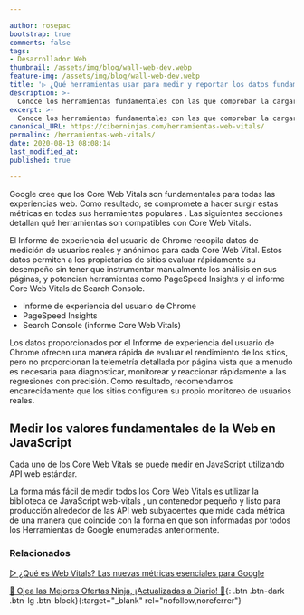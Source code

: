 ```yaml
---

author: rosepac
bootstrap: true
comments: false
tags:
- Desarrollador Web
thumbnail: /assets/img/blog/wall-web-dev.webp
feature-img: /assets/img/blog/wall-web-dev.webp
title: '▷ ¿Qué herramientas usar para medir y reportar los datos fundamentales de la Web?'
description: >-
  Conoce los herramientas fundamentales con las que comprobar la cargar rápida y el funcionamiento correcto de tu página web.
excerpt: >-
  Conoce los herramientas fundamentales con las que comprobar la cargar rápida y el funcionamiento correcto de tu página web.
canonical_URL: https://ciberninjas.com/herramientas-web-vitals/
permalink: /herramientas-web-vitals/
date: 2020-08-13 08:08:14
last_modified_at: 
published: true

---
```


Google cree que los Core Web Vitals son fundamentales para todas las experiencias web. Como resultado, se compromete a hacer surgir estas métricas en todas sus herramientas populares . Las siguientes secciones detallan qué herramientas son compatibles con Core Web Vitals.

El Informe de experiencia del usuario de Chrome recopila datos de medición de usuarios reales y anónimos para cada Core Web Vital. Estos datos permiten a los propietarios de sitios evaluar rápidamente su desempeño sin tener que instrumentar manualmente los análisis en sus páginas, y potencian herramientas como PageSpeed ​​Insights y el informe Core Web Vitals de Search Console.

- Informe de experiencia del usuario de Chrome
- PageSpeed ​​Insights
- Search Console (informe Core Web Vitals)

Los datos proporcionados por el Informe de experiencia del usuario de Chrome ofrecen una manera rápida de evaluar el rendimiento de los sitios, pero no proporcionan la telemetría detallada por página vista que a menudo es necesaria para diagnosticar, monitorear y reaccionar rápidamente a las regresiones con precisión. Como resultado, recomendamos encarecidamente que los sitios configuren su propio monitoreo de usuarios reales.

## **Medir los valores fundamentales de la Web en JavaScript**

Cada uno de los Core Web Vitals se puede medir en JavaScript utilizando API web estándar.

La forma más fácil de medir todos los Core Web Vitals es utilizar la biblioteca de JavaScript web-vitals , un contenedor pequeño y listo para producción alrededor de las API web subyacentes que mide cada métrica de una manera que coincide con la forma en que son informadas por todos los Herramientas de Google enumeradas anteriormente.

### **Relacionados** <!-- omit in toc -->

[▷ ¿Qué es Web Vitals? Las nuevas métricas esenciales para Google](https://ciberninjas.com/web-vitals/)

[🎁 Ojea las Mejores Ofertas Ninja, ¡Actualizadas a Diario! 🛒](https://www.amazon.es/shop/cibercursos){: .btn .btn-dark .btn-lg .btn-block}{:target="_blank" rel="nofollow,noreferrer"}